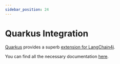 ```yaml
---
sidebar_position: 24
---
```


# Quarkus Integration

[Quarkus](https://quarkus.io/) provides a superb [extension for LangChain4j](https://github.com/quarkiverse/quarkus-langchain4j).

You can find all the necessary documentation [here](https://docs.quarkiverse.io/quarkus-langchain4j/dev/index.html).
